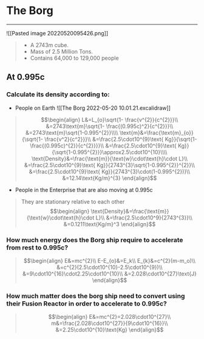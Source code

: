 # The Borg
---
![[Pasted image 20220520095426.png]]
> - A 2743m cube.
> - Mass of 2.5 Million Tons.
> - Contains 64,000 to 129,000 people

## At 0.995c

### Calculate its density according to:
- People on Earth
![[The Borg 2022-05-20 10.01.21.excalidraw]]
>$$\begin{align}
L&=L_{o}\sqrt{1- \frac{v^{2}}{c^{2}}}\\
&=2743\text{m}\sqrt{1- \frac{(0.995c)^2}{c^{2}}}\\
&=2743\text{m}\sqrt{1-0.995^{2}}\\\\
\text{m}&=\frac{\text{m}_{o}}{\sqrt{1- \frac{v^2}{c^2}}}\\
&=\frac{2.5\cdot10^{9}\text{ Kg}}{\sqrt{1- \frac{(0.995c)^{2}}{c^{2}}}}\\
&=\frac{2.5\cdot10^{9}\text{ Kg}}{\sqrt{1-0.995^{2}}}\approx2.5\cdot10^{10}\\\\
\text{Density}&=\frac{\text{m}}{\text{w}\cdot\text{h}\cdot L}\\
&=\frac{2.5\cdot10^{9}\text{ Kg}}{2743^{3}\sqrt{1-0.995^{2}}^{2}}\\
&=\frac{2.5\cdot10^{9}\text{ Kg}}{2743^{3}\cdot(1-0.995^{2})}\\
&=12.14\text{Kg/m}^{3}
\end{align}$$
- People in the Enterprise that are also moving at 0.995c

> They are stationary relative to each other
> $$\begin{align}
\text{Density}&=\frac{\text{m}}{\text{w}\cdot\text{h}\cdot L}\\
&=\frac{2.5\cdot10^9}{2743^{3}}\\
&=0.1211\text{Kg/m}^3
\end{align}$$

### How much energy does the Borg ship require to accelerate from rest to 0.995c?
>$$\begin{align}
E&=mc^{2}\\
E-E_{o}&=E_k\\
E_{k}&=c^{2}(m-m_o)\\
&=c^{2}(2.5\cdot10^{10}-2.5\cdot10^{9})\\
&=9\cdot10^{16}\cdot2.25\cdot10^{10}\\
&=2.028\cdot10^{27}\text{J}
\end{align}$$
### How much matter does the borg ship need to convert using their Fusion Reactor in order to accelerate to 0.995c?
>$$\begin{align}
E&=mc^{2}=2.028\cdot10^{27}\\
m&=\frac{2.028\cdot10^{27}}{9\cdot10^{16}}\\
&=2.25\cdot10^{10}\text{Kg}
\end{align}$$